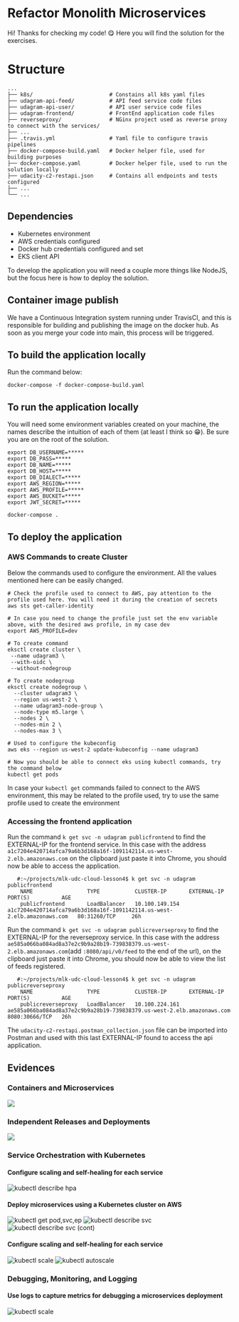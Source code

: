 # Refactor Monolith Microservices

Hi! Thanks for checking my code! 😋
Here you will find the solution for the exercises.

# Structure

```
...
├── k8s/						# Constains all k8s yaml files
├── udagram-api-feed/ 			# API feed service code files
├── udagram-api-user/ 			# API user service code files
├── udagram-frontend/			# FrontEnd application code files
├── reverseproxy/ 		        # NGinx project used as reverse proxy to connect with the services/
├── ... 
├── .travis.yml 				# Yaml file to configure travis pipelines
├── docker-compose-build.yaml 	# Docker helper file, used for building purposes
├── docker-compose.yaml 		# Docker helper file, used to run the solution locally
├── udacity-c2-restapi.json 	# Contains all endpoints and tests configured
├── ...
└── ...
```
## Dependencies

 - Kubernetes environment
 - AWS credentials configured
 - Docker hub credentials configured and set
 - EKS client API

To develop the application you will need a couple more things like NodeJS, but the focus here is how to deploy the solution.

## Container image publish

We have a Continuous Integration system running under TravisCI, and this is responsible for building and publishing the image on the docker hub.
As soon as you merge your code into main, this process will be triggered.

## To build the application locally

Run the command below:
```
docker-compose -f docker-compose-build.yaml
```
## To run the application locally
You will need some environment variables created on your machine, the names describe the intuition of each of them (at least I think so 😁).
Be sure you are on the root of the solution.

    export DB_USERNAME=*****
    export DB_PASS=*****
    export DB_NAME=*****
    export DB_HOST=*****
    export DB_DIALECT=*****
    export AWS_REGION=*****
    export AWS_PROFILE=*****
    export AWS_BUCKET=*****
    export JWT_SECRET=*****
    
    docker-compose .

## To deploy the application

### AWS Commands to create Cluster

Below the commands used to configure the environment. All the values mentioned here can be easily changed.

    # Check the profile used to connect to AWS, pay attention to the profile used here. You will need it during the creation of secrets
    aws sts get-caller-identity
    
    # In case you need to change the profile just set the env variable above, with the desired aws profile, in my case dev
    export AWS_PROFILE=dev
    
    # To create command
    eksctl create cluster \
     --name udagram3 \
     --with-oidc \
     --without-nodegroup
    
    # To create nodegroup
    eksctl create nodegroup \
      --cluster udagram3 \
      --region us-west-2 \
      --name udagram3-node-group \
      --node-type m5.large \
      --nodes 2 \
      --nodes-min 2 \
      --nodes-max 3 \
    
    # Used to configure the kubeconfig
    aws eks --region us-west-2 update-kubeconfig --name udagram3
    
    # Now you should be able to connect eks using kubectl commands, try the command below
    kubectl get pods

In case your `kubectl get` commands failed to connect to the AWS environment, this may be related to the profile used, try to use the same profile used to create the environment

### Accessing the frontend application

Run the command `k get svc -n udagram publicfrontend` to find the EXTERNAL-IP for the frontend service. In this case with the address `a1c7204e420714afca79a6b3d168a16f-1091142114.us-west-2.elb.amazonaws.com` on the clipboard just paste it into Chrome, you should now be able to access the application.

       #:~/projects/mlk-udc-cloud-lesson4$ k get svc -n udagram publicfrontend
        NAME                 TYPE           CLUSTER-IP       EXTERNAL-IP                                                               PORT(S)          AGE
        publicfrontend       LoadBalancer   10.100.149.154   a1c7204e420714afca79a6b3d168a16f-1091142114.us-west-2.elb.amazonaws.com   80:31260/TCP     26h
        

Run the command `k get svc -n udagram publicreverseproxy` to find the EXTERNAL-IP for the reverseproxy service. In this case with the address `ae585a066ba084ad8a37e2c9b9a28b19-739838379.us-west-2.elb.amazonaws.com`(add `:8080/api/v0/feed` to the end of the url), on the clipboard just paste it into Chrome, you should now be able to view the list of feeds registered.

       #:~/projects/mlk-udc-cloud-lesson4$ k get svc -n udagram publicreverseproxy
        NAME                 TYPE           CLUSTER-IP       EXTERNAL-IP                                                              PORT(S)          AGE
        publicreverseproxy   LoadBalancer   10.100.224.161   ae585a066ba084ad8a37e2c9b9a28b19-739838379.us-west-2.elb.amazonaws.com   8080:30666/TCP   26h


The `udacity-c2-restapi.postman_collection.json` file can be imported into Postman and used with this last EXTERNAL-IP found to access the api application.

## Evidences

### Containers and Microservices
![](./evidences/dockerhub.png)

### Independent Releases and Deployments
![](./evidences/travisci.png)

### Service Orchestration with Kubernetes

#### Configure scaling and self-healing for each service
![kubectl describe hpa](./evidences/kubectl_desc_hpa.png)

#### Deploy microservices using a Kubernetes cluster on AWS
![kubectl get pod,svc,ep](./evidences/kubectl_get.png)
![kubectl describe svc](./evidences/kubectl_desc_svc_01.png)
![kubectl describe svc (cont)](./evidences/kubectl_desc_svc_02.png)

#### Configure scaling and self-healing for each service
![kubectl scale](./evidences/kubectl_scale.png)
![kubectl autoscale](./evidences/kubectl_desc_hpa.png)


### Debugging, Monitoring, and Logging

#### Use logs to capture metrics for debugging a microservices deployment
![kubectl scale](./evidences/kubectl_logs.png)

